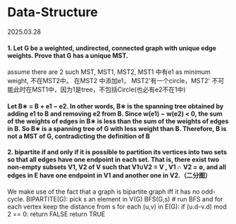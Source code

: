 # Data-Structure
2025.03.28
#### 1. Let G be a weighted, undirected, connected graph with unique edge weights. Prove that G has a unique MST.
assume there are 2 such MST, MST1, MST2, MST1 中有e1 as minimum weight, 不在MST2中。 在MST2 中添加e1， MST2'有一个circle，MST2' 不可能此时在MST1中，因为1是tree，不包括Circle(也必有e2不在1中)
#### Let B∗ = B + e1 − e2. In other words, B∗ is the spanning tree obtained by adding e1 to B and removing e2 from B. Since w(e1) − w(e2) < 0, the sum of the weights of edges in B∗ is less than the sum of the weights of edges in B. So B∗ is a spanning tree of G with less weight than B. Therefore, B is not a MST of G, contradicting the definition of B
#### 2. bipartite if and only if it is possible to partition its vertices into two sets so that all edges have one endpoint in each set. That is, there exist two non-empty subsets V1, V2 of V such that V1∪V2 = V , V1 ∩ V2 = ∅, and all edges in E have one endpoint in V1 and another one in V2.（二分图）
We make use of the fact that a graph is bipartite graph iff it has no odd-cycle.
BIPARTITE(G):
    pick s an element in V(G)
    BFS(G,s) # run BFS and for each vertex keep the distance from s
    for each (u,v) in E(G):
      if (u.d-v.d) mod 2 == 0:
        return FALSE
    return TRUE
